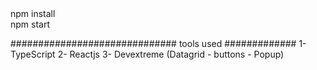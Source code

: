 <div>npm install</div>
<div>npm start</div>

############################## tools used #############
1- TypeScript
2- Reactjs
3- Devextreme (Datagrid - buttons - Popup)
